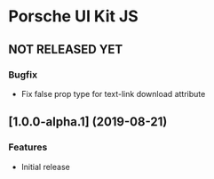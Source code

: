 # Porsche UI Kit JS

## NOT RELEASED YET

### Bugfix

* Fix false prop type for text-link download attribute


## [1.0.0-alpha.1] (2019-08-21)

### Features

* Initial release